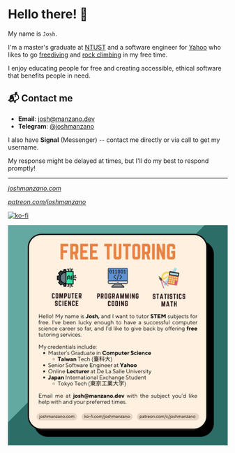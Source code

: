# Hello there! 👋

My name is `Josh`. 

I'm a master's graduate at [NTUST](https://en.wikipedia.org/wiki/National_Taiwan_University_of_Science_and_Technology) and a software engineer for [Yahoo](https://www.linkedin.com/company/yahoo/mycompany/) who likes to go [freediving](https://en.wikipedia.org/wiki/Freediving) and [rock climbing](https://en.wikipedia.org/wiki/Top_rope_climbing) in my free time. 

I enjoy educating people for free and creating accessible, ethical software that benefits people in need.

## 📬 Contact me

- **Email**: [josh@manzano.dev](mailto:josh@manzano.dev)
- **Telegram**: [@joshmanzano](https://t.me/joshmanzano)

I also have **Signal** (Messenger) -- contact me directly or via call to get my username.

My response might be delayed at times, but I'll do my best to respond promptly!

---

[*joshmanzano.com*](https://joshmanzano.com)

[*patreon.com/joshmanzano*](https://patreon.com/JoshManzano?utm_medium=unknown&utm_source=join_link&utm_campaign=creatorshare_creator&utm_content=copyLink)

[![ko-fi](https://ko-fi.com/img/githubbutton_sm.svg)](https://ko-fi.com/N4N7JMYB8)

[![free-tutoring](https://raw.githubusercontent.com/joshmanzano/joshmanzano/7dd618a62f6ac868ef25a33a60df44a36b59541f/Tutoring%20Poster.png)](https://joshmanzano.com)
